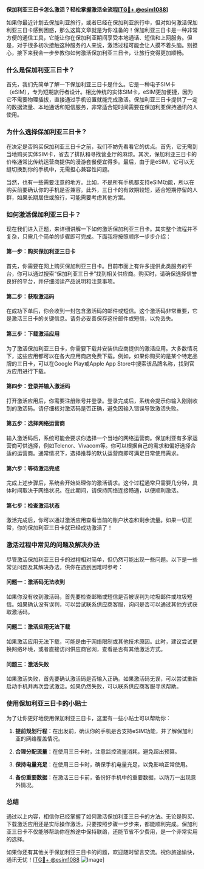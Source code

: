 **保加利亚三日卡怎么激活？轻松掌握激活全流程[[TG💪+ @esim1088](https://t.me/s/esim1088)]**

如果你最近计划去保加利亚旅行，或者已经在保加利亚旅行中，但对如何激活保加利亚三日卡感到困惑，那么这篇文章就是为你准备的！保加利亚三日卡是一种非常方便的通信工具，它能让你在保加利亚期间享受本地通话、短信和上网服务。但是，对于很多初次接触这种服务的人来说，激活过程可能会让人摸不着头脑。别担心，接下来我会一步步教你如何激活保加利亚三日卡，让旅行变得更加顺畅。

### 什么是保加利亚三日卡？

首先，我们先简单了解一下保加利亚三日卡是什么。它是一种电子SIM卡（eSIM），专为短期旅行者设计。相比传统的实体SIM卡，eSIM更加便捷，因为它不需要物理插拔，直接通过手机设置就能完成激活。保加利亚三日卡提供了一定的数据流量、本地通话和短信服务，非常适合短时间需要在保加利亚保持通讯的人使用。

### 为什么选择保加利亚三日卡？

在决定是否购买保加利亚三日卡之前，我们不妨先看看它的优点。首先，它无需到当地购买实体SIM卡，省去了排队和寻找营业厅的麻烦。其次，保加利亚三日卡的价格通常比传统运营商提供的漫游套餐便宜得多。最后，由于是eSIM，它可以无缝切换到你的手机中，无需担心兼容性问题。

当然，也有一些需要注意的地方。比如，不是所有手机都支持eSIM功能，所以在购买前要确认你的手机是否兼容。此外，三日卡的有效期较短，适合短期停留的人群，如果长期居住或旅行，可能需要考虑其他方案。

### 如何激活保加利亚三日卡？

现在我们进入正题，来详细讲解一下如何激活保加利亚三日卡。其实整个流程并不复杂，只需几个简单的步骤即可完成。下面我将按照顺序一步步介绍：

#### 第一步：购买保加利亚三日卡

首先，你需要在网上购买保加利亚三日卡。目前市面上有许多提供此类服务的平台，你可以通过搜索“保加利亚三日卡”找到相关供应商。购买时，请确保选择信誉良好的平台，并仔细阅读产品说明和注意事项。

#### 第二步：获取激活码

在成功下单后，你会收到一封包含激活码的邮件或短信。这个激活码非常重要，它是激活三日卡的关键信息。请务必妥善保存这份邮件或短信，以免丢失。

#### 第三步：下载激活应用

为了激活保加利亚三日卡，你需要下载并安装供应商提供的激活应用。大多数情况下，这些应用都可以在各大应用商店免费下载。例如，如果你购买的是某个特定品牌的三日卡，可以在Google Play或Apple App Store中搜索该品牌名称，找到官方应用进行下载。

#### 第四步：登录并输入激活码

打开激活应用后，你需要注册账号并登录。登录完成后，系统会提示你输入刚刚收到的激活码。请仔细核对激活码是否正确，避免因输入错误导致激活失败。

#### 第五步：选择网络运营商

输入激活码后，系统可能会要求你选择一个当地的网络运营商。保加利亚有多家运营商可供选择，例如Telenor、Vivacom等。你可以根据自己的需求和偏好选择合适的运营商。通常情况下，选择推荐的默认运营商即可满足日常使用需求。

#### 第六步：等待激活完成

完成上述步骤后，系统会开始处理你的激活请求。这个过程通常只需要几分钟，具体时间取决于网络状况。在此期间，请保持网络连接畅通，以便顺利激活。

#### 第七步：检查激活状态

激活完成后，你可以通过激活应用查看当前的账户状态和剩余流量。如果一切正常，你的保加利亚三日卡就已经成功激活了！

### 激活过程中常见的问题及解决办法

尽管激活保加利亚三日卡的过程相对简单，但仍然可能出现一些问题。以下是一些常见问题及其解决办法，供你在遇到困难时参考：

#### 问题一：激活码无法收到

如果你没有收到激活码，首先要检查邮箱或短信是否被误判为垃圾邮件或垃圾短信。如果确认没有误判，可以尝试联系供应商客服，询问是否可以通过其他方式获取激活码。

#### 问题二：激活应用无法下载

如果激活应用无法下载，可能是由于网络限制或其他技术原因。此时，建议尝试更换网络环境，或者直接访问供应商官网，查看是否有其他激活方式。

#### 问题三：激活失败

如果激活失败，首先要确认激活码是否输入正确。如果激活码无误，可以尝试重新启动手机并再次尝试激活。如果仍然失败，可以联系供应商客服寻求帮助。

### 使用保加利亚三日卡的小贴士

为了让你更好地使用保加利亚三日卡，这里有一些小贴士可以帮助你：

1. **提前规划行程**：在出发前，确认你的手机是否支持eSIM功能，并了解保加利亚的网络覆盖情况。
   
2. **合理分配流量**：在使用三日卡时，注意监控流量消耗，避免超出预算。

3. **保持电量充足**：在使用三日卡时，确保手机电量充足，以免影响正常使用。

4. **备份重要数据**：在激活三日卡前，备份好手机中的重要数据，以防万一出现意外情况。

### 总结

通过以上内容，相信你已经掌握了如何激活保加利亚三日卡的方法。无论是购买、下载激活应用还是实际操作激活，只要按照步骤一步步来，都能顺利完成。保加利亚三日卡不仅能够帮助你在旅途中保持联络，还能节省不少费用，是一个非常实用的选择。

如果你还有其他关于保加利亚三日卡的问题，欢迎随时留言交流。祝你旅途愉快，通讯无忧！[[TG💪+ @esim1088](https://t.me/s/esim1088) ![Image](https://i.postimg.cc/4NQfJmqS/Snipaste-2025-05-13-00-14-12.png)]
